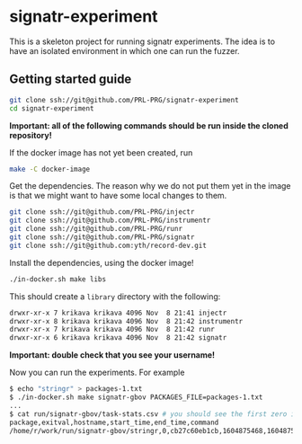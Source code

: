 # signatr-experiment

This is a skeleton project for running signatr experiments.
The idea is to have an isolated environment in which one can run the fuzzer.

## Getting started guide

``` sh
git clone ssh://git@github.com/PRL-PRG/signatr-experiment
cd signatr-experiment
```
**Important: all of the following commands should be run inside the cloned repository!**

If the docker image has not yet been created, run

```sh
make -C docker-image
```

Get the dependencies. The reason why we do not put them yet in the image is that
we might want to have some local changes to them.

```sh
git clone ssh://git@github.com/PRL-PRG/injectr
git clone ssh://git@github.com/PRL-PRG/instrumentr
git clone ssh://git@github.com/PRL-PRG/runr
git clone ssh://git@github.com/PRL-PRG/signatr
git clone ssh://git@github.com:yth/record-dev.git
```

Install the dependencies, using the docker image!

``` sh
./in-docker.sh make libs
```

This should create a `library` directory with the following:

``` sh
drwxr-xr-x 7 krikava krikava 4096 Nov  8 21:41 injectr
drwxr-xr-x 8 krikava krikava 4096 Nov  8 21:42 instrumentr
drwxr-xr-x 7 krikava krikava 4096 Nov  8 21:42 runr
drwxr-xr-x 6 krikava krikava 4096 Nov  8 21:42 signatr
```

**Important: double check that you see your username!**

Now you can run the experiments. For example

``` sh
$ echo "stringr" > packages-1.txt
$ ./in-docker.sh make signatr-gbov PACKAGES_FILE=packages-1.txt
...
$ cat run/signatr-gbov/task-stats.csv # you should see the first zero indicating a success
package,exitval,hostname,start_time,end_time,command
/home/r/work/run/signatr-gbov/stringr,0,cb27c60eb1cb,1604875468,1604875492,/home/r/work/runr/inst/tasks/run-extracted-code.R /R/CRAN/extracted/stringr /home/r/work/run/package-code-signatr//stringr
```

